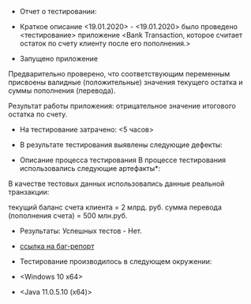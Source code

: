  * Отчет о тестировании:
  
 - Краткое описание
 <19.01.2020> - <19.01.2020> было проведено <тестирование> 
 приложение <Bank Transaction, которое считает 
 остаток по счету клиенту после его пополнения.>

- Запущено приложение 
 
 Предварительно проверено, что соответствующим переменным присвоены валидные (положительные) значения текущего остатка и суммы пополнения (перевода).
 
 Результат работы приложения: отрицательное значение итогового остатка по счету.
 
 - На тестирование затрачено: <5 часов>
 
 - В результате тестирования выявлены следующие дефекты:
 

 
 - Описание процесса тестирования
 В процессе тестирования использовались следующие артефакты*:
 
 В качестве тестовых данных использовались данные реальной транзакции:
 
 текущий баланс счета клиента = 2 млрд. руб.
 сумма перевода (пополнения счета) = 500 млн.руб.
 
 - Результаты:
 Успешных тестов - Нет.
 
 - [cсылка на баг-репорт](https://github.com/l0197d/Java.HW-2.1/issues/1)
 
 
 
 
 - Тестирование производилось в следующем окружении:
 
 - <Windows 10 x64>
 - <Java 11.0.5.10 (x64)>

